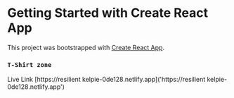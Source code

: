 # Getting Started with Create React App
This project was bootstrapped with [Create React App](https://github.com/facebook/create-react-app).


### `T-Shirt zone`


Live Link [https://resilient kelpie-0de128.netlify.app]('https://resilient kelpie-0de128.netlify.app')
